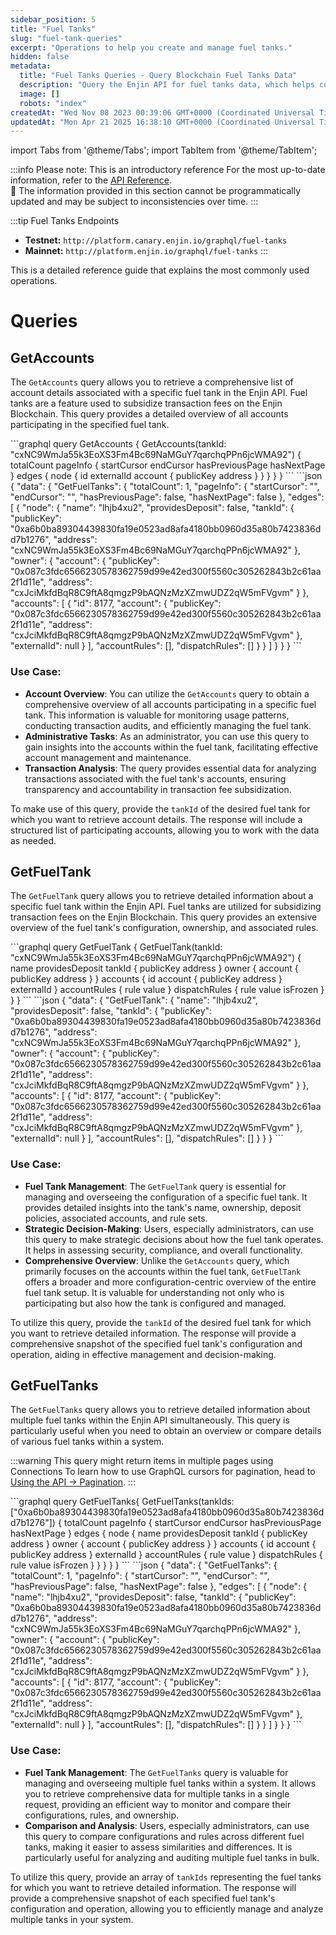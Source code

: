```yaml
---
sidebar_position: 5
title: "Fuel Tanks"
slug: "fuel-tank-queries"
excerpt: "Operations to help you create and manage fuel tanks."
hidden: false
metadata: 
  title: "Fuel Tanks Queries - Query Blockchain Fuel Tanks Data"
  description: "Query the Enjin API for fuel tanks data, which helps cover transaction costs for users within the blockchain ecosystem."
  image: []
  robots: "index"
createdAt: "Wed Nov 08 2023 00:39:06 GMT+0000 (Coordinated Universal Time)"
updatedAt: "Mon Apr 21 2025 16:38:10 GMT+0000 (Coordinated Universal Time)"
---
```


import Tabs from '@theme/Tabs';
import TabItem from '@theme/TabItem';

:::info Please note: This is an introductory reference
For the most up-to-date information, refer to the [API Reference](doc:api-reference).\
🚧 The information provided in this section cannot be programmatically updated and may be subject to inconsistencies over time.
:::

:::tip Fuel Tanks Endpoints
- **Testnet:** `http://platform.canary.enjin.io/graphql/fuel-tanks`
- **Mainnet:** `http://platform.enjin.io/graphql/fuel-tanks`
:::

This is a detailed reference guide that explains the most commonly used operations.

# Queries

## GetAccounts

The `GetAccounts` query allows you to retrieve a comprehensive list of account details associated with a specific fuel tank in the Enjin API. Fuel tanks are a feature used to subsidize transaction fees on the Enjin Blockchain. This query provides a detailed overview of all accounts participating in the specified fuel tank.

<Tabs>
  <TabItem value="graphql" label="GraphQL">
```graphql
query GetAccounts {
  GetAccounts(tankId: "cxNC9WmJa55k3EoXS3Fm4Bc69NaMGuY7qarchqPPn6jcWMA92") {
    totalCount
    pageInfo {
      startCursor
      endCursor
      hasPreviousPage
      hasNextPage
    }
    edges {
      node {
        id
        externalId
        account {
          publicKey
          address
        }
      }
    }
  }
}
```
  </TabItem>
  <TabItem value="response" label="Response">
```json
{
  "data": {
    "GetFuelTanks": {
      "totalCount": 1,
      "pageInfo": {
        "startCursor": "",
        "endCursor": "",
        "hasPreviousPage": false,
        "hasNextPage": false
      },
      "edges": [
        {
          "node": {
            "name": "lhjb4xu2",
            "providesDeposit": false,
            "tankId": {
              "publicKey": "0xa6b0ba89304439830fa19e0523ad8afa4180bb0960d35a80b7423836dd7b1276",
              "address": "cxNC9WmJa55k3EoXS3Fm4Bc69NaMGuY7qarchqPPn6jcWMA92"
            },
            "owner": {
              "account": {
                "publicKey": "0x087c3fdc6566230578362759d99e42ed300f5560c305262843b2c61aa2f1d11e",
                "address": "cxJciMkfdBqR8C9ftA8qmgzP9bAQNzMzXZmwUDZ2qW5mFVgvm"
              }
            },
            "accounts": [
              {
                "id": 8177,
                "account": {
                  "publicKey": "0x087c3fdc6566230578362759d99e42ed300f5560c305262843b2c61aa2f1d11e",
                  "address": "cxJciMkfdBqR8C9ftA8qmgzP9bAQNzMzXZmwUDZ2qW5mFVgvm"
                },
                "externalId": null
              }
            ],
            "accountRules": [],
            "dispatchRules": []
          }
        }
      ]
    }
  }
}
```
  </TabItem>
</Tabs>

### Use Case:

- **Account Overview**: You can utilize the `GetAccounts` query to obtain a comprehensive overview of all accounts participating in a specific fuel tank. This information is valuable for monitoring usage patterns, conducting transaction audits, and efficiently managing the fuel tank.
- **Administrative Tasks**: As an administrator, you can use this query to gain insights into the accounts within the fuel tank, facilitating effective account management and maintenance.
- **Transaction Analysis**: The query provides essential data for analyzing transactions associated with the fuel tank's accounts, ensuring transparency and accountability in transaction fee subsidization.

To make use of this query, provide the `tankId` of the desired fuel tank for which you want to retrieve account details. The response will include a structured list of participating accounts, allowing you to work with the data as needed.

## GetFuelTank

The `GetFuelTank` query allows you to retrieve detailed information about a specific fuel tank within the Enjin API. Fuel tanks are utilized for subsidizing transaction fees on the Enjin Blockchain. This query provides an extensive overview of the fuel tank's configuration, ownership, and associated rules.

<Tabs>
  <TabItem value="graphql" label="GraphQL">
```graphql
query GetFuelTank {
  GetFuelTank(tankId: "cxNC9WmJa55k3EoXS3Fm4Bc69NaMGuY7qarchqPPn6jcWMA92") {
    name
    providesDeposit
    tankId {
      publicKey
      address
    }
    owner {
      account {
        publicKey
        address
      }
    }
    accounts {
      id
      account {
        publicKey
        address
      }
      externalId
    }
    accountRules {
      rule
      value
    }
    dispatchRules {
      rule
      value
      isFrozen
    }
  }
}
```
  </TabItem>
  <TabItem value="response" label="Response">
```json
{
  "data": {
    "GetFuelTank": {
      "name": "lhjb4xu2",
      "providesDeposit": false,
      "tankId": {
        "publicKey": "0xa6b0ba89304439830fa19e0523ad8afa4180bb0960d35a80b7423836dd7b1276",
        "address": "cxNC9WmJa55k3EoXS3Fm4Bc69NaMGuY7qarchqPPn6jcWMA92"
      },
      "owner": {
        "account": {
          "publicKey": "0x087c3fdc6566230578362759d99e42ed300f5560c305262843b2c61aa2f1d11e",
          "address": "cxJciMkfdBqR8C9ftA8qmgzP9bAQNzMzXZmwUDZ2qW5mFVgvm"
        }
      },
      "accounts": [
        {
          "id": 8177,
          "account": {
            "publicKey": "0x087c3fdc6566230578362759d99e42ed300f5560c305262843b2c61aa2f1d11e",
            "address": "cxJciMkfdBqR8C9ftA8qmgzP9bAQNzMzXZmwUDZ2qW5mFVgvm"
          },
          "externalId": null
        }
      ],
      "accountRules": [],
      "dispatchRules": []
    }
  }
}
```
  </TabItem>
</Tabs>

### Use Case:

- **Fuel Tank Management**: The `GetFuelTank` query is essential for managing and overseeing the configuration of a specific fuel tank. It provides detailed insights into the tank's name, ownership, deposit policies, associated accounts, and rule sets.
- **Strategic Decision-Making**: Users, especially administrators, can use this query to make strategic decisions about how the fuel tank operates. It helps in assessing security, compliance, and overall functionality.
- **Comprehensive Overview**: Unlike the `GetAccounts` query, which primarily focuses on the accounts within the fuel tank, `GetFuelTank` offers a broader and more configuration-centric overview of the entire fuel tank setup. It is valuable for understanding not only who is participating but also how the tank is configured and managed.

To utilize this query, provide the `tankId` of the desired fuel tank for which you want to retrieve detailed information. The response will provide a comprehensive snapshot of the specified fuel tank's configuration and operation, aiding in effective management and decision-making.

## GetFuelTanks

The `GetFuelTanks` query allows you to retrieve detailed information about multiple fuel tanks within the Enjin API simultaneously. This query is particularly useful when you need to obtain an overview or compare details of various fuel tanks within a system.

:::warning This query might return items in multiple pages using Connections
To learn how to use GraphQL cursors for pagination, head to [Using the API → Pagination](doc:using-graphql#pagination).
:::

<Tabs>
  <TabItem value="graphql" label="GraphQL">
```graphql
query GetFuelTanks{
  GetFuelTanks(tankIds: ["0xa6b0ba89304439830fa19e0523ad8afa4180bb0960d35a80b7423836dd7b1276"]) {
    totalCount
    pageInfo {
      startCursor
      endCursor
      hasPreviousPage
      hasNextPage
    }
    edges {
      node {
        name
        providesDeposit
        tankId {
          publicKey
          address
        }
        owner {
          account {
            publicKey
            address
          }
        }
        accounts {
          id
          account {
            publicKey
            address
          }
          externalId
        }
        accountRules {
          rule
          value
        }
        dispatchRules {
          rule
          value
          isFrozen
        }
      }
    }
  }
}
```
  </TabItem>
  <TabItem value="response" label="Response">
```json
{
  "data": {
    "GetFuelTanks": {
      "totalCount": 1,
      "pageInfo": {
        "startCursor": "",
        "endCursor": "",
        "hasPreviousPage": false,
        "hasNextPage": false
      },
      "edges": [
        {
          "node": {
            "name": "lhjb4xu2",
            "providesDeposit": false,
            "tankId": {
              "publicKey": "0xa6b0ba89304439830fa19e0523ad8afa4180bb0960d35a80b7423836dd7b1276",
              "address": "cxNC9WmJa55k3EoXS3Fm4Bc69NaMGuY7qarchqPPn6jcWMA92"
            },
            "owner": {
              "account": {
                "publicKey": "0x087c3fdc6566230578362759d99e42ed300f5560c305262843b2c61aa2f1d11e",
                "address": "cxJciMkfdBqR8C9ftA8qmgzP9bAQNzMzXZmwUDZ2qW5mFVgvm"
              }
            },
            "accounts": [
              {
                "id": 8177,
                "account": {
                  "publicKey": "0x087c3fdc6566230578362759d99e42ed300f5560c305262843b2c61aa2f1d11e",
                  "address": "cxJciMkfdBqR8C9ftA8qmgzP9bAQNzMzXZmwUDZ2qW5mFVgvm"
                },
                "externalId": null
              }
            ],
            "accountRules": [],
            "dispatchRules": []
          }
        }
      ]
    }
  }
}
```
  </TabItem>
</Tabs>

### Use Case:

- **Fuel Tank Management**: The `GetFuelTanks` query is valuable for managing and overseeing multiple fuel tanks within a system. It allows you to retrieve comprehensive data for multiple tanks in a single request, providing an efficient way to monitor and compare their configurations, rules, and ownership.
- **Comparison and Analysis**: Users, especially administrators, can use this query to compare configurations and rules across different fuel tanks, making it easier to assess similarities and differences. It is particularly useful for analyzing and auditing multiple fuel tanks in bulk.

To utilize this query, provide an array of `tankIds` representing the fuel tanks for which you want to retrieve detailed information. The response will provide a comprehensive snapshot of each specified fuel tank's configuration and operation, allowing you to efficiently manage and analyze multiple tanks in your system.
